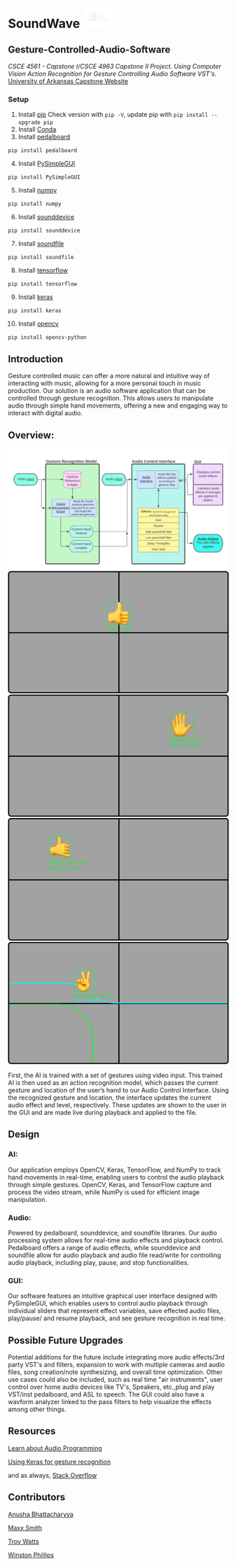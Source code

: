 # SoundWave ![process flowchart](img/SoundWave-logo.png)

## Gesture-Controlled-Audio-Software
*CSCE 4561 - Capstone I/CSCE 4963 Capstone II Project. Using Computer Vision Action Recognition for Gesture Controlling Audio Software VST's.*
[University of Arkansas Capstone Website](https://capstone-csce.uark.edu/fall-2022-spring-2023/team-13-19-fa22/team-19-gesture-controlled-audio-software/)

### Setup
1. Install [pip](https://pip.pypa.io/en/stable/)
Check version with ```pip -V```, update pip with ```pip install --upgrade pip```
2. Install [Conda](https://conda.io/projects/conda/en/latest/user-guide/install/index.html)
3. Install [pedalboard](https://github.com/spotify/pedalboard)
```
pip install pedalboard
```
4. Install [PySimpleGUI](https://www.pysimplegui.org/en/latest/)
```
pip install PySimpleGUI
```
5. Install [numpy](https://numpy.org)
```
pip install numpy
```
6. Install [sounddevice](https://python-sounddevice.readthedocs.io/en/0.4.6/)
```
pip install sounddevice
```
7. Install [soundfile](https://pysoundfile.readthedocs.io/en/latest/)
```
pip install soundfile
```
8. Install [tensorflow](https://www.tensorflow.org/install/pip)
```
pip install tensorflow
```
9. Install [keras](https://keras.io)
```
pip install keras
```
10. Install [opencv](https://pypi.org/project/opencv-python/)
```
pip install opencv-python
```

## Introduction

Gesture controlled music can offer a more natural and intuitive way of interacting with music, allowing for a more personal touch in music production. Our solution is an audio software application that can be controlled through gesture recognition. This allows users to manipulate audio through simple hand movements, offering a new and engaging way to interact with digital audio.

## Overview:

![process flowchart](img/flowchart.png)
![Gain](img/Gain.png)
![Reverb](img/Reverb.png)
![Delay](img/Delay.png)
![Low-Pass Filter](img/Lowpass.png)

First, the AI is trained with a set of gestures using video input. This trained AI is then used as an action recognition model, which passes the current gesture and location of the user’s hand to our Audio Control Interface. Using the recognized gesture and location, the interface updates the current audio effect and level, respectively. These updates are shown to the user in the GUI and are made live during playback and applied to the file.

## Design

### AI: 

Our application employs OpenCV, Keras, TensorFlow, and NumPy to track hand movements in real-time, enabling users to control the audio playback through simple gestures. OpenCV, Keras, and TensorFlow capture and process the video stream, while NumPy is used for efficient image manipulation.

### Audio:

Powered by pedalboard, sounddevice, and soundfile libraries. Our audio processing system allows for real-time audio effects and playback control. Pedalboard offers a range of audio effects, while sounddevice and soundfile allow for audio playback and audio file read/write for controlling audio playback, including play, pause, and stop functionalities.

### GUI: 

Our software features an intuitive graphical user interface designed with PySimpleGUI, which enables users to control audio playback through individual sliders that represent effect variables, save effected audio files, play/pause/ and resume playback, and see gesture recognition in real time.

## Possible Future Upgrades

Potential additions for the future include integrating more audio effects/3rd party VST's and filters, expansion to work with multiple cameras and audio files, song creation/note synthesizing, and overall time optimization. Other use cases could also be included, such as real time "air instruments", user control over home audio devices like TV's, Speakers, etc.,plug and play VST/inst pedalboard, and ASL to speech. The GUI could also have a wavform analyzer linked to the pass filters to help visualize the effects among other things.

## Resources
[Learn about Audio Programming](https://www.theaudioprogrammer.com)

[Using Keras for gesture recognition](https://github.com/cmasch/squeezenet)

and as always, [Stack Overflow](https://stackoverflow.com)


## Contributors
[Anusha Bhattacharyya](https://capstone-csce.uark.edu/fall-2022-spring-2023/team-13-19-fa22/team-19-gesture-controlled-audio-software/auto-draft/)

[Maxx Smith](https://capstone-csce.uark.edu/fall-2022-spring-2023/team-13-19-fa22/team-19-gesture-controlled-audio-software/maxx-smith/)

[Troy Watts](https://capstone-csce.uark.edu/fall-2022-spring-2023/team-13-19-fa22/team-19-gesture-controlled-audio-software/troy-watts-student-page/)

[Winston Phillips](https://capstone-csce.uark.edu/fall-2022-spring-2023/team-13-19-fa22/team-19-gesture-controlled-audio-software/winston-phillips/)
